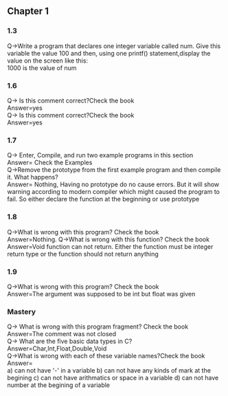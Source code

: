 ## Chapter 1

### 1.3

Q->Write a program that declares one integer variable called num. Give this variable the value 100 and then, using one
printf() statement,display the value on the screen like this:<br/>
1000 is the value of num<br/>

### 1.6

Q-> Is this comment correct?Check the book<br/>
Answer=yes<br/>
Q-> Is this comment correct?Check the book<br/>
Answer=yes<br/>

### 1.7

Q-> Enter, Compile, and run two example programs in this section<br/>
Answer= Check the Examples<br/>
Q->Remove the prototype from the first example program and then compile it. What happens?<br/>
Answer= Nothing, Having no prototype do no cause errors. But it will show warning according to modern compiler which might caused the program to fail. So either declare the function at the beginning or use prototype

### 1.8

Q->What is wrong with this program? Check the book<br/>
Answer=Nothing.
Q->What is wrong with this function? Check the book<br/>
Answer=Void function can not return. Either the function must be integer return type or the function should not return anything<br/>

### 1.9

Q->What is wrong with this program? Check the book <br/>
Answer=The argument was supposed to be int but float was given<br/>

### Mastery

Q-> What is wrong with this program fragment? Check the book<br/>
Answer=The comment was not closed<br/>
Q-> What are the five basic data types in C?<br/>
Answer=Char,Int,Float,Double,Void<br/>
Q->What is wrong with each of these variable names?Check the book<br/>
Answer=<br/>
a) can not have '-' in a variable
b) can not have any kinds of mark at the begining
c) can not have arithmatics or space in a variable
d) can not have number at the begining of a variable
